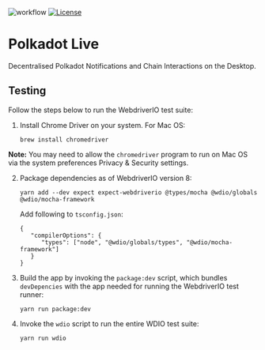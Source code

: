 ![workflow](https://github.com/rossbulat/polkadot-live/actions/workflows/ci.yml/badge.svg) [![License](https://img.shields.io/badge/License-GPL3.0-blue.svg)](https://opensource.org/licenses/GPL-3.0-only)

# Polkadot Live

Decentralised Polkadot Notifications and Chain Interactions on the Desktop.

## Testing

Follow the steps below to run the WebdriverIO test suite:

1. Install Chrome Driver on your system. For Mac OS:

   ```
   brew install chromedriver
   ```

  **Note:** You may need to allow the `chromedriver` program to run on Mac OS
  via the system preferences Privacy & Security settings.

2. Package dependencies as of WebdriverIO version 8:

   ```
   yarn add --dev expect expect-webdriverio @types/mocha @wdio/globals @wdio/mocha-framework
   ```

   Add following to `tsconfig.json`:

   ```
   {
      "compilerOptions": {
         "types": ["node", "@wdio/globals/types", "@wdio/mocha-framework"]
      }
   }
   ```

2. Build the app by invoking the `package:dev` script, which bundles
  `devDepencies` with the app needed for running the WebdriverIO test runner:

   ```
   yarn run package:dev
   ```

3. Invoke the `wdio` script to run the entire WDIO test suite:

   ```
   yarn run wdio
   ```
